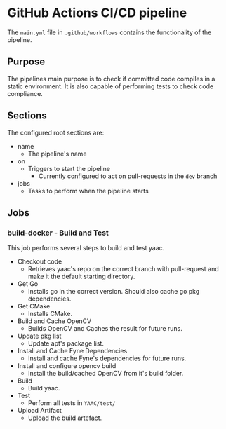 # GitHub Actions CI/CD pipeline

The `main.yml` file in `.github/workflows` contains the functionality of the pipeline. 

## Purpose
The pipelines main purpose is to check if committed code compiles in a static environment. It is also capable of performing tests to check code compliance.

## Sections
The configured root sections are:
- name
   - The pipeline's name
- on
   - Triggers to start the pipeline
      - Currently configured to act on pull-requests in the `dev` branch
- jobs
  - Tasks to perform when the pipeline starts

## Jobs
### build-docker - Build and Test
This job performs several steps to build and test yaac.
- Checkout code
   - Retrieves yaac's repo on the correct branch with pull-request and make it the default starting directory.
- Get Go
   - Installs go in the correct version. Should also cache go pkg dependencies.
- Get CMake
   - Installs CMake.
- Build and Cache OpenCV
   - Builds OpenCV and Caches the result for future runs.
- Update pkg list
   - Update apt's package list.
- Install and Cache Fyne Dependencies
   - Install and cache Fyne's dependencies for future runs.
- Install and configure opencv build
   - Install the build/cached OpenCV from it's build folder.
- Build
   - Build yaac.
- Test
   - Perform all tests in `YAAC/test/`
- Upload Artifact
  - Upload the build artefact.

